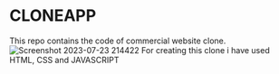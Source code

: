 # CLONEAPP
This repo contains the code of commercial website clone.
![Screenshot 2023-07-23 214422](https://github.com/i-akb25/CLONEAPP/assets/122167816/3b92b71a-1ce3-47c7-90ed-5b92eb6cc3cb)
For creating this clone i have used HTML, CSS and JAVASCRIPT
